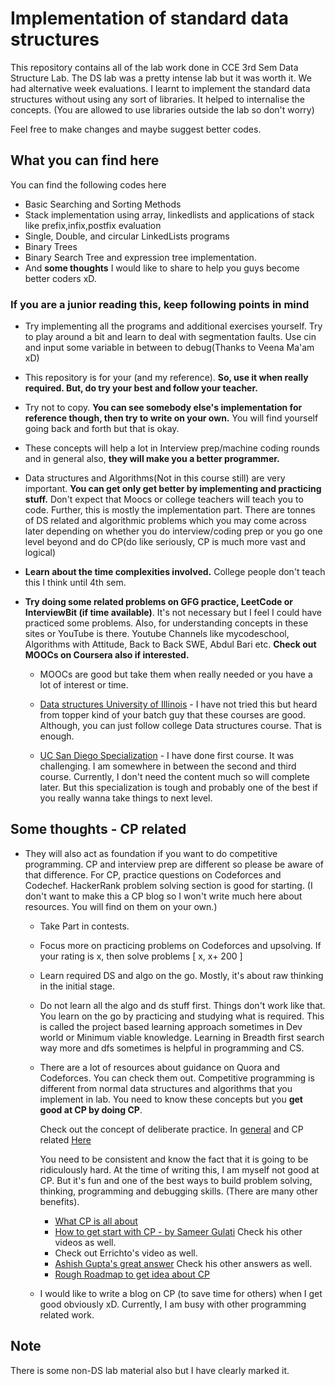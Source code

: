 # Implementation of standard data structures

This repository contains all of the lab work done in CCE 3rd Sem Data Structure Lab. The DS lab was a pretty intense lab but it was worth it.
We had alternative week evaluations. I learnt to implement the standard data structures without using any sort of libraries. It helped to internalise 
the concepts. (You are allowed to use libraries outside the lab so don't worry)

Feel free to make changes and maybe suggest better codes.


## What you can find here
You can find the following codes here

- Basic Searching and Sorting Methods 
- Stack implementation using array, linkedlists and applications of stack like prefix,infix,postfix evaluation
- Single, Double, and circular LinkedLists programs
- Binary Trees
- Binary Search Tree and expression tree implementation.
- And **some thoughts** I would like to share to help you guys become better coders xD.

### If you are a junior reading this, keep following points in mind

- Try implementing all the programs and additional exercises yourself. Try to play around a bit
   and learn to deal with segmentation faults. Use cin and input some variable in between to debug(Thanks to Veena Ma'am xD)
   
- This repository is for your (and my reference). **So, use it when really required. But, do try your best and follow your teacher.**

- Try not to copy. **You can see somebody else's implementation for reference though, then try to write on your own.** You will find yourself going back and forth 
  but that is okay. 
  
- These concepts will help a lot in Interview prep/machine coding rounds and in general also, **they will make you a better programmer.**

- Data structures and Algorithms(Not in this course still) are very important. **You can get only get better by implementing and practicing stuff.**
  Don't expect that Moocs or college teachers will teach you to code.
  Further, this is mostly the implementation part. There are tonnes of DS related and algorithmic problems which you may come across later depending
  on whether you do interview/coding prep or you go one level beyond and do CP(do like seriously, CP is much more vast and logical)

- **Learn about the time complexities involved.** College people don't teach this I think until 4th sem. 

- **Try doing some related problems on GFG practice, LeetCode or InterviewBit (if time available)**. It's not necessary but I feel I could have practiced some problems. Also, for understanding concepts in these sites or YouTube is there. Youtube Channels like mycodeschool, Algorithms with Attitude, Back to Back SWE, Abdul Bari etc. **Check out MOOCs on Coursera also if interested.**
     - MOOCs are good but take them when really needed or you have a lot of interest or time.
     
     - [Data structures University of Illinois](https://www.coursera.org/specializations/cs-fundamentals) - I have not tried this but heard from topper kind of your batch guy that these courses are good. Although, you can just follow college Data structures course. That is enough.
      
     - [UC San Diego Specialization](https://www.coursera.org/specializations/data-structures-algorithms) - I have done first course. It was challenging. I am somewhere in between the second and third course. Currently, I don't need the content much so will complete later. But this specialization is tough and probably one of the best if you really wanna take things to next level. 
     


## Some thoughts - CP related 
- They will also act as foundation if you want to do competitive programming. CP and interview prep are different so
  please be aware of that difference. For CP, practice questions on Codeforces and Codechef. HackerRank problem solving section is good for starting.
  (I don't want to make this a CP blog so I won't write much here about resources. You will find on them on your own.)
  - Take Part in contests.
  - Focus more on practicing problems on Codeforces and upsolving. If your rating is x, then solve problems [ x, x+ 200 ] 
  - Learn required DS and algo on the go. Mostly, it's about raw thinking in the initial stage.
  - Do not learn all the algo and ds stuff first. Things don't work like that. You learn on the go by practicing and studying what is required.
    This is called the project based learning approach sometimes in Dev world or Minimum viable knowledge. 
    Learning in Breadth first search way more and dfs sometimes is helpful in programming and CS.
    
  - There are a lot of resources about guidance on Quora and Codeforces. You can check them out. Competitive programming is different from 
    normal data structures and algorithms that you implement in lab. You need to know these concepts but you **get good at CP by doing CP**. 
    
    Check out the concept of deliberate practice. In [general](https://jamesclear.com/deliberate-practice-theory#:~:text=Deliberate%20practice%20refers%20to%20a,specific%20goal%20of%20improving%20performance.) and CP related [Here](https://www.redgreencode.com/deliberate-practice-for-software-developers/)
    
    You need to be consistent and know the fact that it is going to be ridiculously hard. At the time of writing this, I am myself not good at CP. 
    But it's fun and one of the best ways to build problem solving, thinking, programming and debugging skills. (There are many other benefits).
       - [What CP is all about](https://qr.ae/TjA0uu)
       - [How to get start with CP - by Sameer Gulati](https://www.youtube.com/watch?v=qG3tT_CaA68)  Check his other videos as well.
       - Check out Errichto's video as well.
       - [Ashish Gupta's great answer](https://qr.ae/pNydnl) Check his other answers as well.
       - [Rough Roadmap to get idea about CP](https://www.youtube.com/watch?v=zZOQVLll9u4&t=0s)
  - I would like to write a blog on CP (to save time for others) when I get good obviously xD. Currently, I am busy with other programming related work.

## Note
There is some non-DS lab material also but I have clearly marked it.

